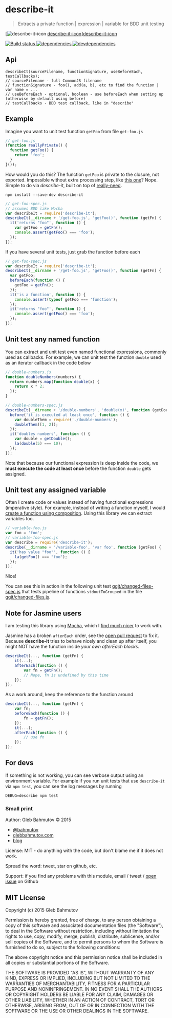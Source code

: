# describe-it

> Extracts a private function | expression | variable for BDD unit testing

[![describe-it-icon] [describe-it-icon]][describe-it-icon]

[![Build status][describe-it-ci-image] ][describe-it-ci-url]
[![dependencies][describe-it-dependencies-image] ][describe-it-dependencies-url]
[![devdependencies][describe-it-devdependencies-image] ][describe-it-devdependencies-url]

## Api

    describeIt(sourceFilename, functionSignature, useBeforeEach, testCallbacks);
    // sourceFilename - full CommonJS filename
    // functionSignature - foo(), add(a, b), etc to find the function | var name = ...
    // useBeforeEach - optional, boolean - use beforeEach when setting up (otherwise by default using before)
    // testCallbacks - BDD test callback, like in "describe"

## Example

Imagine you want to unit test function `getFoo` from file `get-foo.js`

```js
// get-foo.js
(function reallyPrivate() {
  function getFoo() {
    return 'foo';
  }
}());
```

How would you do this? The function `getFoo` is private to the closure, not exported. Impossible
without extra processing step, like [this one][1]? Nope. Simple to do via *describe-it*, built
on top of [really-need](https://github.com/bahmutov/really-need).

    npm install --save-dev describe-it

```js
// get-foo-spec.js
// assumes BDD like Mocha
var describeIt = require('describe-it');
describeIt(__dirname + '/get-foo.js', 'getFoo()', function (getFn) {
  it('returns "foo"', function () {
    var getFoo = getFn();
    console.assert(getFoo() === 'foo');
  });
});
```

If you have several unit tests, just grab the function before each

```js
// get-foo-spec.js
var describeIt = require('describe-it');
describeIt(__dirname + '/get-foo.js', 'getFoo()', function (getFn) {
  var getFoo;
  beforeEach(function () {
    getFoo = getFn();
  });
  it('is a function', function () {
    console.assert(typeof getFoo === 'function');
  });
  it('returns "foo"', function () {
    console.assert(getFoo() === 'foo');
  });
});
```

## Unit test any named function

You can extract and unit test even named functional expressions, commonly used as callbacks.
For example, we can unit test the function `double` used as an iterator callback in the code below

```js
// double-numbers.js
function doubleNumbers(numbers) {
  return numbers.map(function double(x) {
    return x * 2;
  });
}
```

```js
// double-numbers-spec.js
describeIt(__dirname + '/double-numbers', 'double(x)', function (getDouble) {
  before('it is executed at least once', function () {
    var doubleThem = require('./double-numbers');
    doubleThem([1, 2]);
  });
  it('doubles numbers', function () {
    var double = getDouble();
    la(double(5) === 10);
  });
});
```

Note that because our functional expression is deep inside the code, we **must execute the code at least once**
before the function `double` gets assigned.

## Unit test any assigned variable

Often I create code or values instead of having functional expressions (imperative style).
For example, instead of writing a function myself, I would [create a function using composition][4].
Using this library we can extract variables too.

```js
// variable-foo.js
var foo = 'foo';
// variable-foo-spec.js
var describe = require('describe-it');
describe(__dirname + '/variable-foo', 'var foo', function (getFoo) {
  it('has value "foo"', function () {
    la(getFoo() === "foo");
  });
});
```

Nice!

You can see this in action in the following unit test [ggit/changed-files-spec.js][5] that
tests pipeline of functions `stdoutToGrouped` in the file [ggit/changed-files.js][6].

## Note for Jasmine users

I am testing this library using [Mocha](http://mochajs.org/), which I [find much nicer](picking)
to work with.

Jasmine has a broken `afterEach` order, see the [open pull request][2] to fix it. 
Because **describe-it** tries to behave nicely and clean up after itself, you might NOT
have the function inside *your own afterEach blocks*.

```js
describeIt(..., function (getFn) {
    it(...);
    afterEach(function () {
        var fn = getFn(); 
        // Nope, fn is undefined by this time
    });
});
```

As a work around, keep the reference to the function around

```js
describeIt(..., function (getFn) {
    var fn;
    beforeEach(function () {
        fn = getFn();
    });
    it(...);
    afterEach(function () {
        // use fn
    });
});
```

[1]: http://philipwalton.com/articles/how-to-unit-test-private-functions-in-javascript/
[2]: https://github.com/jasmine/jasmine/pull/908
[3]: http://glebbahmutov.com/blog/picking-javascript-testing-framework/
[4]: http://glebbahmutov.com/blog/imperative-to-compose-example/
[5]: https://github.com/bahmutov/ggit/blob/master/spec/changed-files-spec.js 
[6]: https://github.com/bahmutov/ggit/blob/master/src/changed-files.js

## For devs

If something is not working, you can see verbose output using an environment variable. For example
if you run unit tests that use `describe-it` via `npm test`, you can see the log messages by running

    DEBUG=describe npm test

### Small print

Author: Gleb Bahmutov &copy; 2015

* [@bahmutov](https://twitter.com/bahmutov)
* [glebbahmutov.com](http://glebbahmutov.com)
* [blog](http://glebbahmutov.com/blog/)

License: MIT - do anything with the code, but don't blame me if it does not work.

Spread the word: tweet, star on github, etc.

Support: if you find any problems with this module, email / tweet /
[open issue](https://github.com/bahmutov/describe-it/issues) on Github

## MIT License

Copyright (c) 2015 Gleb Bahmutov

Permission is hereby granted, free of charge, to any person
obtaining a copy of this software and associated documentation
files (the "Software"), to deal in the Software without
restriction, including without limitation the rights to use,
copy, modify, merge, publish, distribute, sublicense, and/or sell
copies of the Software, and to permit persons to whom the
Software is furnished to do so, subject to the following
conditions:

The above copyright notice and this permission notice shall be
included in all copies or substantial portions of the Software.

THE SOFTWARE IS PROVIDED "AS IS", WITHOUT WARRANTY OF ANY KIND,
EXPRESS OR IMPLIED, INCLUDING BUT NOT LIMITED TO THE WARRANTIES
OF MERCHANTABILITY, FITNESS FOR A PARTICULAR PURPOSE AND
NONINFRINGEMENT. IN NO EVENT SHALL THE AUTHORS OR COPYRIGHT
HOLDERS BE LIABLE FOR ANY CLAIM, DAMAGES OR OTHER LIABILITY,
WHETHER IN AN ACTION OF CONTRACT, TORT OR OTHERWISE, ARISING
FROM, OUT OF OR IN CONNECTION WITH THE SOFTWARE OR THE USE OR
OTHER DEALINGS IN THE SOFTWARE.

[describe-it-icon]: https://nodei.co/npm/describe-it.png?downloads=true
[describe-it-url]: https://npmjs.org/package/describe-it
[describe-it-ci-image]: https://travis-ci.org/bahmutov/describe-it.svg?branch=master
[describe-it-ci-url]: https://travis-ci.org/bahmutov/describe-it
[describe-it-dependencies-image]: https://david-dm.org/bahmutov/describe-it.svg
[describe-it-dependencies-url]: https://david-dm.org/bahmutov/describe-it
[describe-it-devdependencies-image]: https://david-dm.org/bahmutov/describe-it/dev-status.svg
[describe-it-devdependencies-url]: https://david-dm.org/bahmutov/describe-it#info=devDependencies
